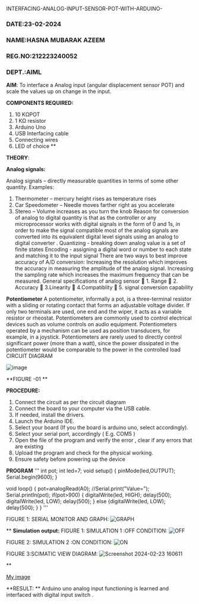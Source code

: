  INTERFACING-ANALOG-INPUT-SENSOR-POT-WITH-ARDUINO-
 ### DATE:23-02-2024
 ### NAME:HASNA MUBARAK AZEEM
 ### REG.NO:212223240052
 ### DEPT.:AIML
**AIM**:  To interface a Analog  input (angular displacement sensor POT) and scale the values up on change in the input.


**COMPONENTS REQUIRED:**
1.	10 KΩPOT
2.	1 KΩ resistor 
3.	Arduino Uno 
4.	USB Interfacing cable 
5.	Connecting wires 
6.	LED of choice 
**


**THEORY**: 

**Analog signals:**

Analog signals – directly measurable quantities in terms of some other quantity.
Examples:
1. Thermometer – mercury height rises as temperature rises
2. Car Speedometer – Needle moves farther right as you accelerate
3. Stereo – Volume increases as you turn the knob
Reason for conversion of analog to digital quantity is that as the controller or any microprocessor works with digital signals in the form of 0 and 1s, in order to make the signal compatible  most of the analog signals are converted into its equivalent digital level signals using an analog to digital converter .
Quantizing - breaking down analog value is a set of finite states
Encoding - assigning a digital word or number to each state and matching it to the input signal
 There are two ways to best improve accuracy of A/D conversion:
Increasing the resolution which improves the accuracy in measuring the amplitude of the analog signal.
Increasing the sampling rate which increases the maximum frequency that can be measured.
General specifications of analog sensor
	1. Range
	2. Accuracy
	3.Linearity
	4.Compatiblity
	5. signal conversion capability

**Potentiometer**
A potentiometer, informally a pot, is a three-terminal resistor with a sliding or rotating contact that forms an adjustable voltage divider. If only two terminals are used, one end and the wiper, it acts as a variable resistor or rheostat.
Potentiometers are commonly used to control electrical devices such as volume controls on audio equipment. Potentiometers operated by a mechanism can be used as position transducers, for example, in a joystick. Potentiometers are rarely used to directly control significant power (more than a watt), since the power dissipated in the potentiometer would be comparable to the power in the controlled load
CIRCUIT DIAGRAM





![image](https://user-images.githubusercontent.com/36288975/163530788-eec3cdc3-95e8-4d2d-8349-6d0ea4c9439c.png)

**FIGURE -01
**

**PROCEDURE:**

1.	Connect the circuit as per the circuit diagram 
2.	Connect the board to your computer via the USB cable.
3.	If needed, install the drivers.
4.	Launch the Arduino IDE.
5.	Select your board (If you the board is arduino uno, select accordingly).
6.	Select your serial port, accordingly ( E.g. COM5 )
7.	Open the file of the program  and verify the error , clear if any errors that are existing 
8.	Upload the program and check for the physical working. 
9.	Ensure safety before powering up the device 



**PROGRAM** 
''' 
int pot;
int led=7;
void setup()
{
  pinMode(led,OUTPUT);
  Serial.begin(9600);
}

void loop()
{
  pot=analogRead(A0);
  //Serial.print("Value=");
  Serial.println(pot);
  if(pot>900)
  {
  digitalWrite(led, HIGH);
  delay(500); 
  digitalWrite(led, LOW);
  delay(500);
  }
    else
    {digitalWrite(led, LOW);
     delay(500);
    }
  }
  '''

FIGURE 1: SERIAL MONITOR AND GRAPH:
![GRAPH](https://github.com/hasnu0406/EXPERIMENT-NO--02-INTERFACING-ANALOG-INPUT-SENSOR-POT-WITH-ARDUINO-/assets/135305537/abbf611f-7318-40db-8919-a0644adba7c0)








**
**Simulation output:** 
FIGURE 1: SIMULATION 1 :OFF CONDITION:
![OFF](https://github.com/hasnu0406/EXPERIMENT-NO--02-INTERFACING-ANALOG-INPUT-SENSOR-POT-WITH-ARDUINO-/assets/135305537/d95f4821-3a92-4cb3-b4ab-01b0a206fe6f)

FIGURE 2: SIMULATION 2 :ON CONDITION:
![ON](https://github.com/hasnu0406/EXPERIMENT-NO--02-INTERFACING-ANALOG-INPUT-SENSOR-POT-WITH-ARDUINO-/assets/135305537/5c24a6d4-2f3c-4ec8-b136-59ceab31a640)

FIGURE 3:SCIMATIC VIEW DIAGRAM:
![Screenshot 2024-02-23 160611](https://github.com/hasnu0406/EXPERIMENT-NO--02-INTERFACING-ANALOG-INPUT-SENSOR-POT-WITH-ARDUINO-/assets/135305537/afda5ca1-9fde-4de9-a21c-6f75e8e1c4bb)

**


[My image](username.github.com/repository/img/image.jpg)







**RESULT: ** Arduino uno analog input functioning is learned and interfaced with digital input switch .

